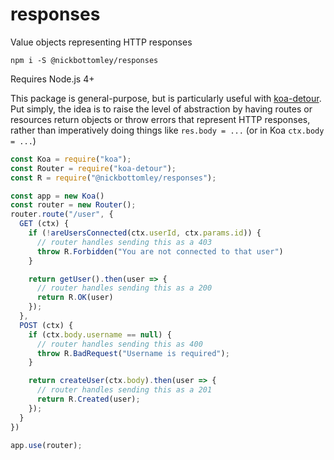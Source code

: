 # responses

Value objects representing HTTP responses

```
npm i -S @nickbottomley/responses
```

Requires Node.js 4+

This package is general-purpose, but is particularly useful with [koa-detour](github.com/nickb1080/koa-detour). Put simply, the idea is to raise the level of abstraction by having routes or resources return objects or throw errors that represent HTTP responses, rather than imperatively doing things like `res.body = ...` (or in Koa `ctx.body = ...`)

```js
const Koa = require("koa");
const Router = require("koa-detour");
const R = require("@nickbottomley/responses");

const app = new Koa()
const router = new Router();
router.route("/user", {
  GET (ctx) {
    if (!areUsersConnected(ctx.userId, ctx.params.id)) {
      // router handles sending this as a 403
      throw R.Forbidden("You are not connected to that user")
    }

    return getUser().then(user => {
      // router handles sending this as a 200
      return R.OK(user)
    });
  },
  POST (ctx) {
    if (ctx.body.username == null) {
      // router handles sending this as 400
      throw R.BadRequest("Username is required");
    }

    return createUser(ctx.body).then(user => {
      // router handles sending this as a 201
      return R.Created(user);
    });
  }
})

app.use(router);
```
